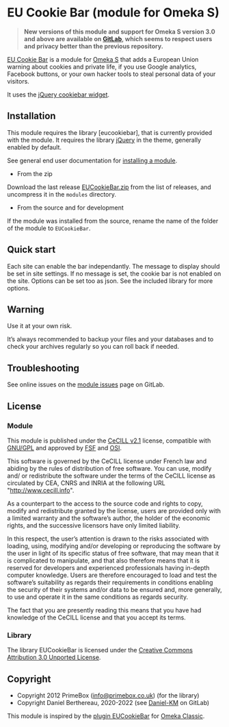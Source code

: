 EU Cookie Bar (module for Omeka S)
==================================

> __New versions of this module and support for Omeka S version 3.0 and above
> are available on [GitLab], which seems to respect users and privacy better
> than the previous repository.__

[EU Cookie Bar] is a module for [Omeka S] that adds a European Union warning
about cookies and private life, if you use Google analytics, Facebook buttons,
or your own hacker tools to steal personal data of your visitors.

It uses the [jQuery cookiebar widget].


Installation
------------

This module requires the library [eucookiebar], that is currently provided with
the module. It requires the library [jQuery] in the theme, generally enabled by default.

See general end user documentation for [installing a module].

* From the zip

Download the last release [EUCookieBar.zip] from the list of releases, and
uncompress it in the `modules` directory.

* From the source and for development

If the module was installed from the source, rename the name of the folder of
the module to `EUCookieBar`.


Quick start
-----------

Each site can enable the bar independantly. The message to display should be set
in site settings. If no message is set, the cookie bar is not enabled on the
site. Options can be set too as json. See the included library for more options.


Warning
-------

Use it at your own risk.

It’s always recommended to backup your files and your databases and to check
your archives regularly so you can roll back if needed.


Troubleshooting
---------------

See online issues on the [module issues] page on GitLab.


License
-------

### Module

This module is published under the [CeCILL v2.1] license, compatible with
[GNU/GPL] and approved by [FSF] and [OSI].

This software is governed by the CeCILL license under French law and abiding by
the rules of distribution of free software. You can use, modify and/ or
redistribute the software under the terms of the CeCILL license as circulated by
CEA, CNRS and INRIA at the following URL "http://www.cecill.info".

As a counterpart to the access to the source code and rights to copy, modify and
redistribute granted by the license, users are provided only with a limited
warranty and the software’s author, the holder of the economic rights, and the
successive licensors have only limited liability.

In this respect, the user’s attention is drawn to the risks associated with
loading, using, modifying and/or developing or reproducing the software by the
user in light of its specific status of free software, that may mean that it is
complicated to manipulate, and that also therefore means that it is reserved for
developers and experienced professionals having in-depth computer knowledge.
Users are therefore encouraged to load and test the software’s suitability as
regards their requirements in conditions enabling the security of their systems
and/or data to be ensured and, more generally, to use and operate it in the same
conditions as regards security.

The fact that you are presently reading this means that you have had knowledge
of the CeCILL license and that you accept its terms.

### Library

The library EUCookieBar is licensed under the [Creative Commons Attribution 3.0 Unported License].


Copyright
---------

* Copyright 2012 PrimeBox (info@primebox.co.uk) (for the library)
* Copyright Daniel Berthereau, 2020-2022 (see [Daniel-KM] on GitLab)

This module is inspired by the [plugin EUCookieBar] for [Omeka Classic].


[EU Cookie Bar]: https://gitlab.com/Daniel-KM/Omeka-S-module-EUCookieBar
[Omeka S]: https://omeka.org/s
[Omeka Classic]: https://omeka.org/classic
[jQuery cookiebar widget]: https://www.primebox.co.uk/projects/jquery-cookiebar/
[plugin EUCookieBar]: https://github.com/digihum/omeka-plugin-eucookiebar
[EUCookieBar.zip]: https://gitlab.com/Daniel-KM/Omeka-S-module-EUCookieBar/-/releases
[installing a module]: http://dev.omeka.org/docs/s/user-manual/modules/#installing-modules
[jQuery]: https://jquery.org
[module issues]: https://gitlab.com/Daniel-KM/Omeka-S-module-EUCookieBar/-/issues
[CeCILL v2.1]: https://www.cecill.info/licences/Licence_CeCILL_V2.1-en.html
[GNU/GPL]: https://www.gnu.org/licenses/gpl-3.0.html
[FSF]: https://www.fsf.org
[OSI]: http://opensource.org
[Creative Commons Attribution 3.0 Unported License]: http://creativecommons.org/licenses/by/3.0/
[GitLab]: https://gitlab.com/Daniel-KM
[Daniel-KM]: https://gitlab.com/Daniel-KM "Daniel Berthereau"
